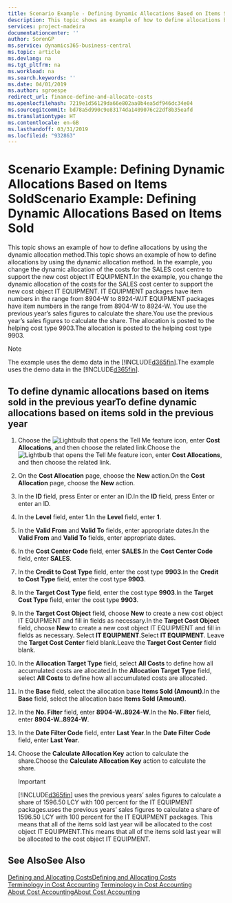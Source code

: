 ```yaml
---
title: Scenario Example - Defining Dynamic Allocations Based on Items Sold | Microsoft Docs
description: This topic shows an example of how to define allocations by using the dynamic allocation method.
services: project-madeira
documentationcenter: ''
author: SorenGP
ms.service: dynamics365-business-central
ms.topic: article
ms.devlang: na
ms.tgt_pltfrm: na
ms.workload: na
ms.search.keywords: ''
ms.date: 04/01/2019
ms.author: sgroespe
redirect_url: finance-define-and-allocate-costs
ms.openlocfilehash: 7219e1d56129da66e802aa0b4ea5df946dc34e04
ms.sourcegitcommit: bd78a5d990c9e83174da1409076c22df8b35eafd
ms.translationtype: HT
ms.contentlocale: en-GB
ms.lasthandoff: 03/31/2019
ms.locfileid: "932863"
---
```

# <a name="scenario-example-defining-dynamic-allocations-based-on-items-sold"></a><span data-ttu-id="eae32-103">Scenario Example: Defining Dynamic Allocations Based on Items Sold</span><span class="sxs-lookup"><span data-stu-id="eae32-103">Scenario Example: Defining Dynamic Allocations Based on Items Sold</span></span>
<span data-ttu-id="eae32-104">This topic shows an example of how to define allocations by using the dynamic allocation method.</span><span class="sxs-lookup"><span data-stu-id="eae32-104">This topic shows an example of how to define allocations by using the dynamic allocation method.</span></span> <span data-ttu-id="eae32-105">In the example, you change the dynamic allocation of the costs for the SALES cost centre to support the new cost object IT EQUIPMENT.</span><span class="sxs-lookup"><span data-stu-id="eae32-105">In the example, you change the dynamic allocation of the costs for the SALES cost center to support the new cost object IT EQUIPMENT.</span></span> <span data-ttu-id="eae32-106">IT EQUIPMENT packages have item numbers in the range from 8904-W to 8924-W.</span><span class="sxs-lookup"><span data-stu-id="eae32-106">IT EQUIPMENT packages have item numbers in the range from 8904-W to 8924-W.</span></span> <span data-ttu-id="eae32-107">You use the previous year’s sales figures to calculate the share.</span><span class="sxs-lookup"><span data-stu-id="eae32-107">You use the previous year’s sales figures to calculate the share.</span></span> <span data-ttu-id="eae32-108">The allocation is posted to the helping cost type 9903.</span><span class="sxs-lookup"><span data-stu-id="eae32-108">The allocation is posted to the helping cost type 9903.</span></span>  

> [!NOTE]  
>  <span data-ttu-id="eae32-109">The example uses the demo data in the [!INCLUDE[d365fin](includes/d365fin_md.md)].</span><span class="sxs-lookup"><span data-stu-id="eae32-109">The example uses the demo data in the [!INCLUDE[d365fin](includes/d365fin_md.md)].</span></span>  

## <a name="to-define-dynamic-allocations-based-on-items-sold-in-the-previous-year"></a><span data-ttu-id="eae32-110">To define dynamic allocations based on items sold in the previous year</span><span class="sxs-lookup"><span data-stu-id="eae32-110">To define dynamic allocations based on items sold in the previous year</span></span>  

1.  <span data-ttu-id="eae32-111">Choose the ![Lightbulb that opens the Tell Me feature](media/ui-search/search_small.png "Tell me what you want to do") icon, enter **Cost Allocations**, and then choose the related link.</span><span class="sxs-lookup"><span data-stu-id="eae32-111">Choose the ![Lightbulb that opens the Tell Me feature](media/ui-search/search_small.png "Tell me what you want to do") icon, enter **Cost Allocations**, and then choose the related link.</span></span>  
2.  <span data-ttu-id="eae32-112">On the **Cost Allocation** page, choose the **New** action.</span><span class="sxs-lookup"><span data-stu-id="eae32-112">On the **Cost Allocation** page, choose the **New** action.</span></span>  
3.  <span data-ttu-id="eae32-113">In the **ID** field, press Enter or enter an ID.</span><span class="sxs-lookup"><span data-stu-id="eae32-113">In the **ID** field, press Enter or enter an ID.</span></span>  
4.  <span data-ttu-id="eae32-114">In the **Level** field, enter **1**.</span><span class="sxs-lookup"><span data-stu-id="eae32-114">In the **Level** field, enter **1**.</span></span>  
5.  <span data-ttu-id="eae32-115">In the **Valid From** and **Valid To** fields, enter appropriate dates.</span><span class="sxs-lookup"><span data-stu-id="eae32-115">In the **Valid From** and **Valid To** fields, enter appropriate dates.</span></span>  
6.  <span data-ttu-id="eae32-116">In the **Cost Center Code** field, enter **SALES**.</span><span class="sxs-lookup"><span data-stu-id="eae32-116">In the **Cost Center Code** field, enter **SALES**.</span></span>  
7.  <span data-ttu-id="eae32-117">In the **Credit to Cost Type** field, enter the cost type **9903**.</span><span class="sxs-lookup"><span data-stu-id="eae32-117">In the **Credit to Cost Type** field, enter the cost type **9903**.</span></span>  
8.  <span data-ttu-id="eae32-118">In the **Target Cost Type** field, enter the cost type **9903**.</span><span class="sxs-lookup"><span data-stu-id="eae32-118">In the **Target Cost Type** field, enter the cost type **9903**.</span></span>  
9. <span data-ttu-id="eae32-119">In the **Target Cost Object** field, choose **New** to create a new cost object IT EQUIPMENT and fill in fields as necessary.</span><span class="sxs-lookup"><span data-stu-id="eae32-119">In the **Target Cost Object** field, choose **New** to create a new cost object IT EQUIPMENT and fill in fields as necessary.</span></span> <span data-ttu-id="eae32-120">Select **IT EQUIPMENT**.</span><span class="sxs-lookup"><span data-stu-id="eae32-120">Select **IT EQUIPMENT**.</span></span> <span data-ttu-id="eae32-121">Leave the **Target Cost Center** field blank.</span><span class="sxs-lookup"><span data-stu-id="eae32-121">Leave the **Target Cost Center** field blank.</span></span>  
10. <span data-ttu-id="eae32-122">In the **Allocation Target Type** field, select **All Costs** to define how all accumulated costs are allocated.</span><span class="sxs-lookup"><span data-stu-id="eae32-122">In the **Allocation Target Type** field, select **All Costs** to define how all accumulated costs are allocated.</span></span>  
11. <span data-ttu-id="eae32-123">In the **Base** field, select the allocation base **Items Sold (Amount)**.</span><span class="sxs-lookup"><span data-stu-id="eae32-123">In the **Base** field, select the allocation base **Items Sold (Amount)**.</span></span>  
12. <span data-ttu-id="eae32-124">In the **No. Filter** field, enter **8904-W..8924-W**.</span><span class="sxs-lookup"><span data-stu-id="eae32-124">In the **No. Filter** field, enter **8904-W..8924-W**.</span></span>  
13. <span data-ttu-id="eae32-125">In the **Date Filter Code** field, enter **Last Year**.</span><span class="sxs-lookup"><span data-stu-id="eae32-125">In the **Date Filter Code** field, enter **Last Year**.</span></span>  
14. <span data-ttu-id="eae32-126">Choose the **Calculate Allocation Key** action to calculate the share.</span><span class="sxs-lookup"><span data-stu-id="eae32-126">Choose the **Calculate Allocation Key** action to calculate the share.</span></span>  

    > [!IMPORTANT]  
    >  [!INCLUDE[d365fin](includes/d365fin_md.md)] <span data-ttu-id="eae32-127">uses the previous years’ sales figures to calculate a share of 1596.50 LCY with 100 percent for the IT EQUIPMENT packages.</span><span class="sxs-lookup"><span data-stu-id="eae32-127">uses the previous years’ sales figures to calculate a share of 1596.50 LCY with 100 percent for the IT EQUIPMENT packages.</span></span> <span data-ttu-id="eae32-128">This means that all of the items sold last year will be allocated to the cost object IT EQUIPMENT.</span><span class="sxs-lookup"><span data-stu-id="eae32-128">This means that all of the items sold last year will be allocated to the cost object IT EQUIPMENT.</span></span>  

## <a name="see-also"></a><span data-ttu-id="eae32-129">See Also</span><span class="sxs-lookup"><span data-stu-id="eae32-129">See Also</span></span>  
[<span data-ttu-id="eae32-130">Defining and Allocating Costs</span><span class="sxs-lookup"><span data-stu-id="eae32-130">Defining and Allocating Costs</span></span>](finance-define-and-allocate-costs.md)  
<span data-ttu-id="eae32-131">[Terminology in Cost Accounting](finance-terminology-in-cost-accounting.md) </span><span class="sxs-lookup"><span data-stu-id="eae32-131">[Terminology in Cost Accounting](finance-terminology-in-cost-accounting.md) </span></span>  
[<span data-ttu-id="eae32-132">About Cost Accounting</span><span class="sxs-lookup"><span data-stu-id="eae32-132">About Cost Accounting</span></span>](finance-about-cost-accounting.md)
